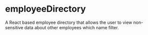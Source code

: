 # employeeDirectory
A React based employee directory that allows the user to view non-sensitive data about other employees which name filter.
